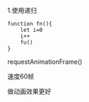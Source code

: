 1.使用递归

```
function fn(){
    let i=0
    i++
    fu()
}
```

 requestAnimationFrame()

速度60帧

做动画效果更好